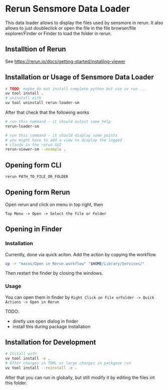 # Rerun Sensmore Data Loader
This data loader allows to display the files used by sensmore in rerun. It also allows to just doubleclick 
or open the file in the file browser/file explorer/Finder or Finder to load the folder in rerun.

## Installtion of Rerun

See https://rerun.io/docs/getting-started/installing-viewer

## Installation or Usage of Sensmore Data Loader

```bash
# TODO: maybe do not install complete python but use uv run ...
uv tool install .
# uninstall with
uv tool uninstall rerun-loader-sm
```

After that check that the following works

```bash
# run this command - it should output some help
rerun-loader-sm

# run this command - it should display some points
# you might have to add a view to display the logged 
# clouds in the rerun GUI
rerun-viewer-sm --example .
```

## Opening form CLI

```bash
rerun PATH_TO_FILE_OR_FOLDER
```

## Opening form Rerun
Open rerun and click on menu in top right, then
```
Top Menu -> Open -> Select the File or Folder
```


## Opening in Finder

### Installation
Currently, done via quick aciton. Add the action by copying the workflow. 
```bash
cp -r "macos/Open in Rerun.workflow" "$HOME/Library/Services/"
```
Then restart the finder by closing the windows. 
### Usage
You can open them in finder by
`Right Click on File orFolder -> Quick Actions -> Open in Rerun`

TODO: 
- diretly use open dialog in finder
- install this during package installation

## Installation for Development

```bash
# Install with
uv tool install -e .
# After changes in TOML or large changes in packgese run
uv tool install --reinstall -e . 
```
After that you can run in globally, but still modify it by editing the files int this folder.